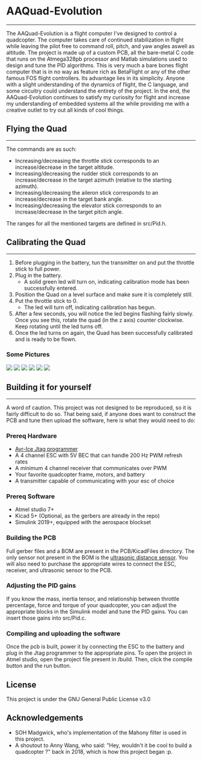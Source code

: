# AAQuad-Evolution
---

The AAQuad-Evolution is a flight computer I've designed to control a quadcopter. The computer takes care of continued stabilization in flight while leaving the pilot free to command roll, pitch, and yaw angles aswell as altitude. The project is made up of a custom PCB, all the bare-metal C code that runs on the Atmega328pb processor and Matlab simulations used to design and tune the PID algorithms. This is very much a bare bones flight computer that is in no way as feature rich as BetaFlight or any of the other famous FOS flight controllers. Its advantage lies in its simplicity. Anyone with a slight understanding of the dynamics of flight, the C language, and some circuitry could understand the entirety of the project. In the end, the AAQuad-Evolution continues to satisfy my curiosity for flight and increase my understanding of embedded systems all the while providing me with a creative outlet to try out all kinds of cool things.

## Flying the Quad
---

The commands are as such:

* Increasing/decreasing the throttle stick corresponds to an increase/decrease in the target altitude.
* Increasing/decreasing the rudder stick corresponds to an increase/decrease in the target azimuth (relative to the starting azimuth).
* Increasing/decreasing the aileron stick corresponds to an increase/decrease in the target bank angle.
* Increasing/decreasing the elevator stick corresponds to an increase/decrease in the target pitch angle.

The ranges for all the mentioned targets are defined in src/Pid.h.

## Calibrating the Quad
---

1. Before plugging in the battery, tun the transmitter on and put the throttle stick to full power.
2. Plug in the battery.
	* A solid green led will turn on, indicating calibration mode has been successfully entered.
3. Position the Quad on a level surface and make sure it is completely still.
4. Put the throttle stick to 0.
	* The led will turn off, indicating calibration has begun.
5. After a few seconds, you will notice the led begins flashing fairly slowly. Once you see this, rotate the quad (in the z axis) counter clockwise. Keep rotating until the led turns off.
6. Once the led turns on again, the Quad has been successfully calibrated and is ready to be flown.

### Some Pictures

![](PCB/Photos/front.JPG)
![](PCB/Photos/back.JPG)
![](AircraftPictures/rightSideUp.jpg)
![](AircraftPictures/upSideDown.jpg)
![](AircraftPictures/computerCloseUp1.jpg)
![](AircraftPictures/computerCloseUp2.jpg)

## Building it for yourself
---

A word of caution. This project was not designed to be reproduced, so it is fairly difficult to do so. That being said, if anyone does want to construct the PCB and tune then upload the software, here is what they would need to do:

### Prereq Hardware

* [Avr-Ice Jtag programmer](https://www.digikey.ca/en/product-highlight/a/atmel/atmel-ice-programmer-debugger?utm_adgroup=&utm_source=google&utm_medium=cpc&utm_campaign=Dynamic%20Search_EN_RLSA&utm_term=&productid=&gclid=Cj0KCQjw-r71BRDuARIsAB7i_QPVjor9MwRzLKq1k-X_j-4Pasl5VIqnCOX7berqcM59qXUvdlT64RQaAkUuEALw_wcB)
* A 4 channel ESC with 5V BEC that can handle 200 Hz PWM refresh rates
* A minimum 4 channel receiver that communicates over PWM
* Your favorite quadcopter frame, motors, and battery
* A transmitter capable of communicating with your esc of choice

### Prereq Software

* Atmel studio 7+
* Kicad 5+ (Optional, as the gerbers are already in the repo)
* Simulink 2019+, equipped with the aerospace blockset

### Building the PCB

Full gerber files and a BOM are present in the PCB/KicadFiles directory.
The only sensor not present in the BOM is the [ultrasonic distance sensor](https://www.sparkfun.com/products/15569).
You will also need to purchase the appropriate wires to connect the ESC, receiver, and ultrasonic sensor to the PCB.

### Adjusting the PID gains

If you know the mass, inertia tensor, and relationship between throttle percentage, force and torque of your quadcopter, you can adjust the appropriate blocks in the Simulink model and tune the PID gains. You can insert those gains into src/Pid.c.

### Compiling and uploading the software

Once the pcb is built, power it by connecting the ESC to the battery and plug in the Jtag programmer to the appropriate pins. To open the project in Atmel studio, open the project file present in /build. Then, click the compile button and the run button.

## License

This project is under the GNU General Public License v3.0

## Acknowledgements

* SOH Madgwick, who's implementation of the Mahony filter is used in this project.
* A shoutout to Anny Wang, who said: "Hey, wouldn't it be cool to build a quadcopter ?" back in 2018, which is how this project began :p.
